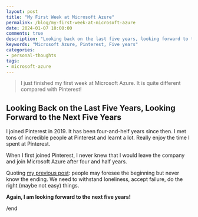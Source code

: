 ```yaml
---
layout: post
title: "My First Week at Microsoft Azure"
permalink: /blog/my-first-week-at-microsoft-azure
date: 2024-01-07 10:00:00
comments: true
description: "Looking back on the last five years, looking forward to the next five years"
keywords: "Microsoft Azure, Pinterest, Five years"
categories:
- personal-thoughts
tags:
- microsoft-azure
---
```


> I just finished my first week at Microsoft Azure. It is quite different compared with Pinterest!

## Looking Back on the Last Five Years, Looking Forward to the Next Five Years

I joined Pinterest in 2019. It has been four-and-helf years since then. I met tons of incredible people at Pinterest and learnt a lot. Really enjoy the time I spent at Pinterest.

When I first joined Pinterest, I never knew that I would leave the company and join Microsoft Azure after four and half years.

Quoting <a href="http://zhewe.me/blog/my-first-week-at-pinterest">my previous post</a>: people may foresee the beginning but never know the ending. We need to withstand loneliness, accept failure, do the right (maybe not easy) things.

**Again, I am looking forward to the next five years!**


/end
